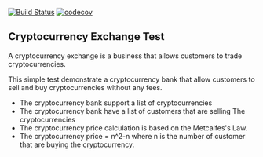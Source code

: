[![Build Status](https://img.shields.io/travis/MalyanaSkyrim/cryptocurrency-exchange.svg?style=flat)](https://travis-ci.org/MalyanaSkyrim/cryptocurrency-exchange)
[![codecov](https://img.shields.io/codecov/c/github/MalyanaSkyrim/cryptocurrency-exchange.svg?style=flat)](https://codecov.io/gh/MalyanaSkyrim/cryptocurrency-exchange/branch/master)

Cryptocurrency Exchange Test
-----

A cryptocurrency exchange is a business that allows customers to trade cryptocurrencies.

This simple test demonstrate a cryptocurrency bank that allow customers to sell and buy cryptocurrencies without any fees.

- The cryptocurrency bank support a list of cryptocurrencies
- The cryptocurrency bank have a list of customers that are selling The cryptocurrencies
- The cryptocurrency price calculation is based on the Metcalfes's Law.
- The cryptocurrency price = n^2-n where n is the number of customer that are buying the cryptocurrency. 

